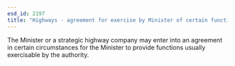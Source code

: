 ```yaml
---
esd_id: 2197
title: "Highways - agreement for exercise by Minister of certain functions where impacted by  trunk road"
---
```


The Minister or a strategic highway company may enter into an agreement in certain circumstances for the Minister to provide functions usually exercisable by the authority.

